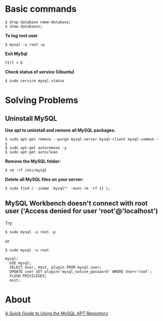 
# Basic commands
```
$ drop database name-database;
$ show databases;
```

**To log root user**
```
$ mysql -u root –p
```

**Exit MySql**
```
Ctrl + D
```

**Check status of service (Ubuntu)**
```
$ sudo service mysql status
```

# Solving Problems

## Uninstall MySQL

**Use apt to uninstall and remove all MySQL packages:**

    $ sudo apt-get remove --purge mysql-server mysql-client mysql-common -y
    $ sudo apt-get autoremove -y
    $ sudo apt-get autoclean

**Remove the MySQL folder:**

    $ rm -rf /etc/mysql

**Delete all MySQL files on your server:**

    $ sudo find / -iname 'mysql*' -exec rm -rf {} \;

## MySQL Workbench doesn't connect with root user ('Access denied for user 'root'@'localhost')

Try:

    $ sudo mysql -u root -p   
or

    $ sudo mysql -u root

    mysql: 
      USE mysql;
      SELECT User, Host, plugin FROM mysql.user;
      UPDATE user SET plugin='mysql_native_password' WHERE User='root';
      FLUSH PRIVILEGES;
      exit;

# About

[A Quick Guide to Using the MySQL APT Repository](https://dev.mysql.com/doc/mysql-apt-repo-quick-guide/en/#repo-qg-apt-replacing)
